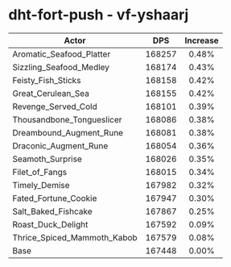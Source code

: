 # dht-fort-push - vf-yshaarj
| Actor | DPS | Increase |
|---|:---:|:---:|
|Aromatic_Seafood_Platter|168257|0.48%|
|Sizzling_Seafood_Medley|168174|0.43%|
|Feisty_Fish_Sticks|168158|0.42%|
|Great_Cerulean_Sea|168155|0.42%|
|Revenge_Served_Cold|168101|0.39%|
|Thousandbone_Tongueslicer|168086|0.38%|
|Dreambound_Augment_Rune|168081|0.38%|
|Draconic_Augment_Rune|168054|0.36%|
|Seamoth_Surprise|168026|0.35%|
|Filet_of_Fangs|168015|0.34%|
|Timely_Demise|167982|0.32%|
|Fated_Fortune_Cookie|167947|0.30%|
|Salt_Baked_Fishcake|167867|0.25%|
|Roast_Duck_Delight|167592|0.09%|
|Thrice_Spiced_Mammoth_Kabob|167579|0.08%|
|Base|167448|0.00%|
